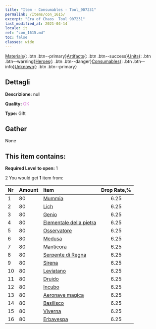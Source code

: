 ```yaml
---
title: "Item - Consumables - Tool_907231"
permalink: /Items/con_1615/
excerpt: "Era of Chaos  Tool_907231"
last_modified_at: 2021-04-14
locale: it
ref: "con_1615.md"
toc: false
classes: wide
---
```

 [Materials](/it/Items/){: .btn .btn--primary}[Artifacts](/it/Items/Artifacts/){: .btn .btn--success}[Units](/it/Items/Units/){: .btn .btn--warning}[Heroes](/it/Items/Heroes/){: .btn .btn--danger}[Consumables](/it/Items/Consumables/){: .btn .btn--info}[Unknown](/it/Items/Unknown/){: .btn .btn--primary}

## Dettagli
 **Descrizione:** null

 **Quality:** <span style="color: #DA70D6">OK</span>

 **Type:** Gift

## Gather

  None

## This item contains:

 **Required Level to open:** 1

 2 You would get **1** item  from:

  | Nr | Amount |     Item    | Drop Rate,% |
  |:---|:-------|:------------|:---------:|
  | 1 | 80 | [Mummia](/it/Items/unt_215/) | 6.25 | 
  | 2 | 80 | [Lich](/it/Items/unt_212/) | 6.25 | 
  | 3 | 80 | [Genio](/it/Items/unt_239/) | 6.25 | 
  | 4 | 80 | [Elementale della pietra](/it/Items/unt_266/) | 6.25 | 
  | 5 | 80 | [Osservatore](/it/Items/unt_246/) | 6.25 | 
  | 6 | 80 | [Medusa](/it/Items/unt_247/) | 6.25 | 
  | 7 | 80 | [Manticora](/it/Items/unt_249/) | 6.25 | 
  | 8 | 80 | [Serpente di Regna](/it/Items/unt_276/) | 6.25 | 
  | 9 | 80 | [Sirena](/it/Items/unt_277/) | 6.25 | 
  | 10 | 80 | [Leviatano](/it/Items/unt_280/) | 6.25 | 
  | 11 | 80 | [Druido](/it/Items/unt_206/) | 6.25 | 
  | 12 | 80 | [Incubo](/it/Items/unt_233/) | 6.25 | 
  | 13 | 80 | [Aeronave magica](/it/Items/unt_242/) | 6.25 | 
  | 14 | 80 | [Basilisco](/it/Items/unt_256/) | 6.25 | 
  | 15 | 80 | [Viverna](/it/Items/unt_258/) | 6.25 | 
  | 16 | 80 | [Erbavespa](/it/Items/unt_260/) | 6.25 | 
